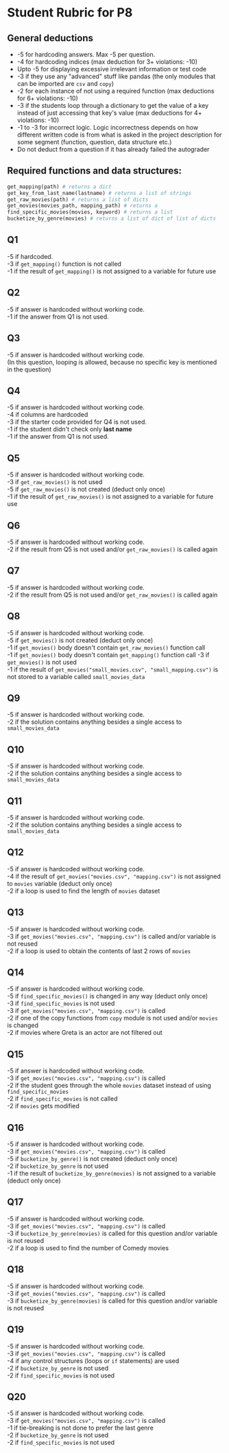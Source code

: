 # Student Rubric for P8

## General deductions
- -5 for hardcoding answers. Max -5 per question.   
- -4 for hardcoding indices (max deduction for 3+ violations: -10)  
- Upto -5 for displaying excessive irrelevant information or test code  
- -3 if they use any "advanced" stuff like pandas (the only modules that can be imported are `csv` and `copy`)   
- -2 for each instance of not using a required function (max deductions for 6+ violations: -10)   
- -3 if the students loop through a dictionary to get the value of a key instead of just accessing that key's value (max deductions for 4+ violations: -10)  
- -1 to -3 for incorrect logic. Logic incorrectness depends on how different written code is from what is asked in the project description for some segment (function, question, data structure etc.)   
- Do not deduct from a question if it has already failed the autograder   

## Required functions and data structures:      
```python
get_mapping(path) # returns a dict
get_key_from_last_name(lastname) # returns a list of strings
get_raw_movies(path) # returns a list of dicts
get_movies(movies_path, mapping_path) # returns a
find_specific_movies(movies, keyword) # returns a list
bucketize_by_genre(movies) # returns a list of dict of list of dicts
```

## Q1       
-5 if hardcoded.  
-3 if `get_mapping()` function is not called     
-1 if the result of `get_mapping()` is not assigned to a variable for future use    

## Q2
-5 if answer is hardcoded without working code.  
-1 if the answer from Q1 is not used.     

## Q3
-5 if answer is hardcoded without working code.  
(In this question, looping is allowed, because no specific key is mentioned in the question)  

## Q4
-5 if answer is hardcoded without working code.  
-4 if columns are hardcoded   
-3 if the starter code provided for Q4 is not used.         
-1 if the student didn't check only **last name**  
-1 if the answer from Q1 is not used.     

## Q5
-5 if answer is hardcoded without working code.  
-3 if `get_raw_movies()` is not used  
-5 if `get_raw_movies()` is not created (deduct only once)    
-1 if the result of `get_raw_movies()` is not assigned to a variable for future use   

## Q6
-5 if answer is hardcoded without working code.   
-2 if the result from Q5 is not used and/or `get_raw_movies()` is called again   

## Q7
-5 if answer is hardcoded without working code.   
-2 if the result from Q5 is not used and/or `get_raw_movies()` is called again   

## Q8
-5 if answer is hardcoded without working code.   
-5 if `get_movies()` is not created (deduct only once)  
-1 if `get_movies()` body doesn't contain `get_raw_movies()` function call    
-1 if `get_movies()` body doesn't contain `get_mapping()` function call
-3 if `get_movies()` is not used    
-1 if the result of `get_movies("small_movies.csv", "small_mapping.csv")` is not stored to a variable called `small_movies_data`     

## Q9
-5 if answer is hardcoded without working code.     
-2 if the solution contains anything besides a single access to `small_movies_data`    

## Q10
-5 if answer is hardcoded without working code.     
-2 if the solution contains anything besides a single access to `small_movies_data`   

## Q11
-5 if answer is hardcoded without working code.     
-2 if the solution contains anything besides a single access to `small_movies_data`   

## Q12
-5 if answer is hardcoded without working code.     
-4 if the result of `get_movies("movies.csv", "mapping.csv")` is not assigned to `movies` variable (deduct only once)     
-2 if a loop is used to find the length of `movies` dataset   

## Q13
-5 if answer is hardcoded without working code.     
-3 if `get_movies("movies.csv", "mapping.csv")` is called and/or variable is not reused      
-2 if a loop is used to obtain the contents of last 2 rows of `movies`    

## Q14
-5 if answer is hardcoded without working code.     
-5 if `find_specific_movies()` is changed in any way (deduct only once)     
-3 if `find_specific_movies` is not used    
-3 if `get_movies("movies.csv", "mapping.csv")` is called     
-2 if one of the copy functions from `copy` module is not used and/or `movies` is changed     
-2 if movies where Greta is an actor are not filtered out    

## Q15
-5 if answer is hardcoded without working code.     
-3 if `get_movies("movies.csv", "mapping.csv")` is called     
-2 if the student goes through the whole `movies` dataset instead of using `find_specific_movies`     
-2 if `find_specific_movies` is not called      
-2 if `movies` gets modified  

## Q16
-5 if answer is hardcoded without working code.     
-3 if `get_movies("movies.csv", "mapping.csv")` is called     
-5 if `bucketize_by_genre()` is not created (deduct only once)     
-2 if `bucketize_by_genre` is not used         
-1 if the result of `bucketize_by_genre(movies)` is not assigned to a variable (deduct only once)     

## Q17
-5 if answer is hardcoded without working code.     
-3 if `get_movies("movies.csv", "mapping.csv")` is called     
-3 if `bucketize_by_genre(movies)` is called for this question and/or variable is not reused   
-2 if a loop is used to find the number of Comedy movies    

## Q18
-5 if answer is hardcoded without working code.     
-3 if `get_movies("movies.csv", "mapping.csv")` is called     
-3 if `bucketize_by_genre(movies)` is called for this question and/or variable is not reused       

## Q19
-5 if answer is hardcoded without working code.     
-3 if `get_movies("movies.csv", "mapping.csv")` is called     
-4 if any control structures (loops or `if` statements) are used   
-2 if `bucketize_by_genre` is not used    
-2 if `find_specific_movies` is not used  

## Q20
-5 if answer is hardcoded without working code.     
-3 if `get_movies("movies.csv", "mapping.csv")` is called     
-1 if tie-breaking is not done to prefer the last genre   
-2 if `bucketize_by_genre` is not used    
-2 if `find_specific_movies` is not used    
